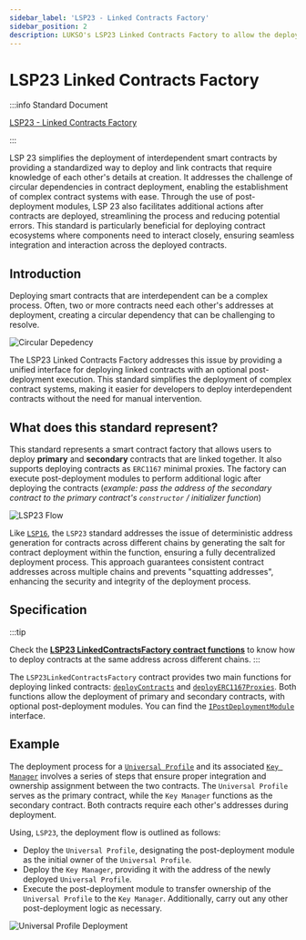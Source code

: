 ```yaml
---
sidebar_label: 'LSP23 - Linked Contracts Factory'
sidebar_position: 2
description: LUKSO's LSP23 Linked Contracts Factory to allow the deployment of primary and secondary smart contracts that are linked together.
---
```


# LSP23 Linked Contracts Factory

:::info Standard Document

[LSP23 - Linked Contracts Factory](https://github.com/lukso-network/LIPs/blob/main/LSPs/LSP-23-LinkedContractsFactory.md)

:::

LSP 23 simplifies the deployment of interdependent smart contracts by providing a standardized way to deploy and link contracts that require knowledge of each other's details at creation. It addresses the challenge of circular dependencies in contract deployment, enabling the establishment of complex contract systems with ease. Through the use of post-deployment modules, LSP 23 also facilitates additional actions after contracts are deployed, streamlining the process and reducing potential errors. This standard is particularly beneficial for deploying contract ecosystems where components need to interact closely, ensuring seamless integration and interaction across the deployed contracts.

## Introduction

Deploying smart contracts that are interdependent can be a complex process. Often, two or more contracts need each other's addresses at deployment, creating a circular dependency that can be challenging to resolve.

![Circular Depedency](/img/standards/lsp23/circular-dependency.jpeg)

The LSP23 Linked Contracts Factory addresses this issue by providing a unified interface for deploying linked contracts with an optional post-deployment execution. This standard simplifies the deployment of complex contract systems, making it easier for developers to deploy interdependent contracts without the need for manual intervention.

## What does this standard represent?

This standard represents a smart contract factory that allows users to deploy **primary** and **secondary** contracts that are linked together. It also supports deploying contracts as `ERC1167` minimal proxies. The factory can execute post-deployment modules to perform additional logic after deploying the contracts (_example: pass the address of the secondary contract to the primary contract's `constructor` / initializer function_)

![LSP23 Flow](/img/standards/lsp23/lsp23-flow.jpeg)

Like [`LSP16`](./lsp16-universal-factory.md), the `LSP23` standard addresses the issue of deterministic address generation for contracts across different chains by generating the salt for contract deployment within the function, ensuring a fully decentralized deployment process. This approach guarantees consistent contract addresses across multiple chains and prevents "squatting addresses", enhancing the security and integrity of the deployment process.

## Specification

:::tip

Check the [**LSP23 LinkedContractsFactory contract functions**](https://github.com/lukso-network/lsp-smart-contracts/blob/develop/docs/contracts/LSP23LinkedContractsDeployment/LSP23LinkedContractsFactory.md) to know how to deploy contracts at the same address across different chains.
:::

The `LSP23LinkedContractsFactory` contract provides two main functions for deploying linked contracts: [`deployContracts`](../../contracts/contracts/LSP23LinkedContractsDeployment/LSP23LinkedContractsFactory.md#deploycontracts) and [`deployERC1167Proxies`](../../contracts/contracts/LSP23LinkedContractsDeployment/LSP23LinkedContractsFactory.md#deployerc1167proxies). Both functions allow the deployment of primary and secondary contracts, with optional post-deployment modules.
You can find the [`IPostDeploymentModule`](../../contracts/contracts/LSP23LinkedContractsDeployment/IPostDeploymentModule.md) interface.

## Example

The deployment process for a [`Universal Profile`](../accounts/introduction.md) and its associated [`Key Manager`](../access-control/lsp6-key-manager.md) involves a series of steps that ensure proper integration and ownership assignment between the two contracts. The `Universal Profile` serves as the primary contract, while the `Key Manager` functions as the secondary contract. Both contracts require each other's addresses during deployment.

Using, `LSP23`, the deployment flow is outlined as follows:

- Deploy the `Universal Profile`, designating the post-deployment module as the initial owner of the `Universal Profile`.
- Deploy the `Key Manager`, providing it with the address of the newly deployed `Universal Profile`.
- Execute the post-deployment module to transfer ownership of the `Universal Profile` to the `Key Manager`. Additionally, carry out any other post-deployment logic as necessary.

![Universal Profile Deployment](/img/standards/lsp23/up-deployment.jpeg)
